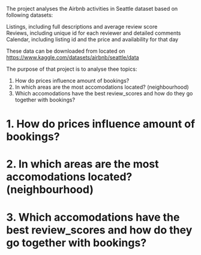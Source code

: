 
The project analyses the Airbnb activities in Seattle dataset based on following datasets:

Listings, including full descriptions and average review score<br>
Reviews, including unique id for each reviewer and detailed comments<br>
Calendar, including listing id and the price and availability for that day

These data can be downloaded from located on https://www.kaggle.com/datasets/airbnb/seattle/data

The purpose of that project is to analyse thee topics:

1. How do prices influence amount of bookings?
2. In which areas are the most accomodations located? (neighbourhood)
3. Which accomodations have the best review_scores and how do they go together with bookings?


# 1. How do prices influence amount of bookings?

# 2. In which areas are the most accomodations located? (neighbourhood)

# 3. Which accomodations have the best review_scores and how do they go together with bookings?
